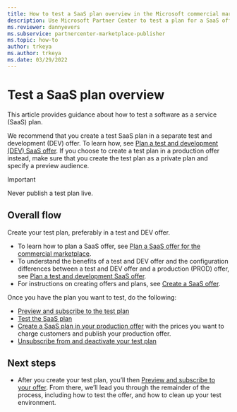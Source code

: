 ```yaml
---
title: How to test a SaaS plan overview in the Microsoft commercial marketplace - Azure Marketplace
description: Use Microsoft Partner Center to test a plan for a SaaS offer in the Microsoft commercial marketplace.
ms.reviewer: dannyevers 
ms.subservice: partnercenter-marketplace-publisher
ms.topic: how-to
author: trkeya 
ms.author: trkeya
ms.date: 03/29/2022
---
```


# Test a SaaS plan overview

This article provides guidance about how to test a software as a service (SaaS) plan.

We recommend that you create a test SaaS plan in a separate test and development (DEV) offer. To learn how, see [Plan a test and development (DEV) SaaS offer](plan-saas-dev-test-offer.md). If you choose to create a test plan in a production offer instead, make sure that you create the test plan as a private plan and specify a preview audience.

> [!IMPORTANT]
> Never publish a test plan live.

## Overall flow

Create your test plan, preferably in a test and DEV offer.
- To learn how to plan a SaaS offer, see [Plan a SaaS offer for the commercial marketplace](plan-saas-offer.md).
- To understand the benefits of a test and DEV offer and the configuration differences between a test and DEV offer and a production (PROD) offer, see [Plan a test and development SaaS offer](plan-saas-dev-test-offer.md).
- For instructions on creating offers and plans, see [Create a SaaS offer](create-new-saas-offer.md).

Once you have the plan you want to test, do the following:
- [Preview and subscribe to the test plan](test-saas-preview-offer.md)
- [Test the SaaS plan](test-saas-plan.md)
- [Create a SaaS plan in your production offer](create-new-saas-offer-plans.md) with the prices you want to charge customers and publish your production offer.
- [Unsubscribe from and deactivate your test plan](test-saas-unsubscribe.md)

## Next steps

- After you create your test plan, you’ll then [Preview and subscribe to your offer](test-saas-preview-offer.md). From there, we’ll lead you through the remainder of the process, including how to test the offer, and how to clean up your test environment.
